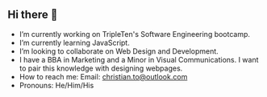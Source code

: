 ## Hi there 👋
- I’m currently working on TripleTen's Software Engineering bootcamp.
- I’m currently learning JavaScript.
- I’m looking to collaborate on Web Design and Development.
- I have a BBA in Marketing and a Minor in Visual Communications. I want to pair this knowledge with designing webpages.
- How to reach me: Email: christian.to@outlook.com
- Pronouns: He/Him/His

<!--
**ChristianSTo/ChristianSTo** is a ✨ _special_ ✨ repository because its `README.md` (this file) appears on your GitHub profile.
-->
